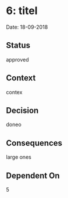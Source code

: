 # 6: titel

Date: 18-09-2018

## Status

approved

## Context

contex

## Decision

doneo

## Consequences

large ones

## Dependent On

5